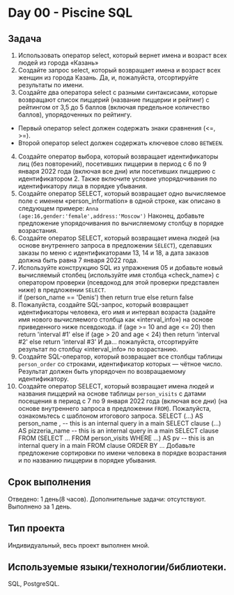 # Day 00 - Piscine SQL

## Задача
1. Использовать оператор select, который вернет имена и возраст всех людей из города «Казань»
2. Создайте запрос select, который возвращает имена и возраст всех женщин из города Казань. Да, и, пожалуйста, отсортируйте результаты по имени.
3. Создайте два оператора select с разными синтаксисами, которые возвращают список пиццерий (название пиццерии и рейтинг) с рейтингом от 3,5 до 5 баллов (включая предельное количество баллов), упорядоченных по рейтингу.
- Первый оператор select должен содержать знаки сравнения (<=, >=).
- Второй оператор select должен содержать ключевое слово `BETWEEN`.
4. Создайте оператор выбора, который возвращает идентификаторы лиц (без повторений), посетивших пиццерии в период с 6 по 9 января 2022 года (включая все дни) или посетивших пиццерию с идентификатором 2. Также включите условие упорядочивания по идентификатору лица в порядке убывания.
5. Создайте оператор SELECT, который возвращает одно вычисляемое поле с именем «person_information» в одной строке, как описано в следующем примере:
`Anna (age:16,gender:'female',address:'Moscow')`
Наконец, добавьте предложение упорядочивания по вычисляемому столбцу в порядке возрастания.
6. Создайте оператор SELECT, который возвращает имена людей (на основе внутреннего запроса в предложении `SELECT`), сделавших заказы по меню с идентификаторами 13, 14 и 18, а дата заказов должна быть равна 7 января 2022 года.
7. Используйте конструкцию SQL из упражнения 05 и добавьте новый вычисляемый столбец (используйте имя столбца «check_name») с оператором проверки (псевдокод для этой проверки представлен ниже) в предложении `SELECT`.     
if (person_name == 'Denis') then return true
        else return false
8. Пожалуйста, создайте SQL-запрос, который возвращает идентификаторы человека, его имя и интервал возраста (задайте имя нового вычисляемого столбца как «interval_info») на основе приведенного ниже псевдокода.
    if (age >= 10 and age <= 20) then return 'interval #1'
    else if (age > 20 and age < 24) then return 'interval #2'
    else return 'interval #3'
И да... пожалуйста, отсортируйте результат по столбцу «interval_info» по возрастанию.
9. Создайте SQL-оператор, который возвращает все столбцы таблицы `person_order` со строками, идентификатор которых — чётное число. Результат должен быть упорядочен по возвращаемому идентификатору.
10. Создайте оператор SELECT, который возвращает имена людей и названия пиццерий на основе таблицы `person_visits` с датами посещения в период с 7 по 9 января 2022 года (включая все дни) (на основе внутреннего запроса в предложении `FROM`).
Пожалуйста, ознакомьтесь с шаблоном итогового запроса.
    SELECT (...) AS person_name ,  -- this is an internal query in a main SELECT clause
            (...) AS pizzeria_name  -- this is an internal query in a main SELECT clause
    FROM (SELECT … FROM person_visits WHERE …) AS pv -- this is an internal query in a main FROM clause
    ORDER BY ...
Добавьте предложение сортировки по имени человека в порядке возрастания и по названию пиццерии в порядке убывания.
## Срок выполнения
Отведено: 1 день(8 часов).
Дополнительные задачи: отсутствуют.
Выполнено за 1 день.
## Тип проекта
Индивидуальный, весь проект выполнен мной.
## Используемые языки/технологии/библиотеки.
SQL, PostgreSQL.
